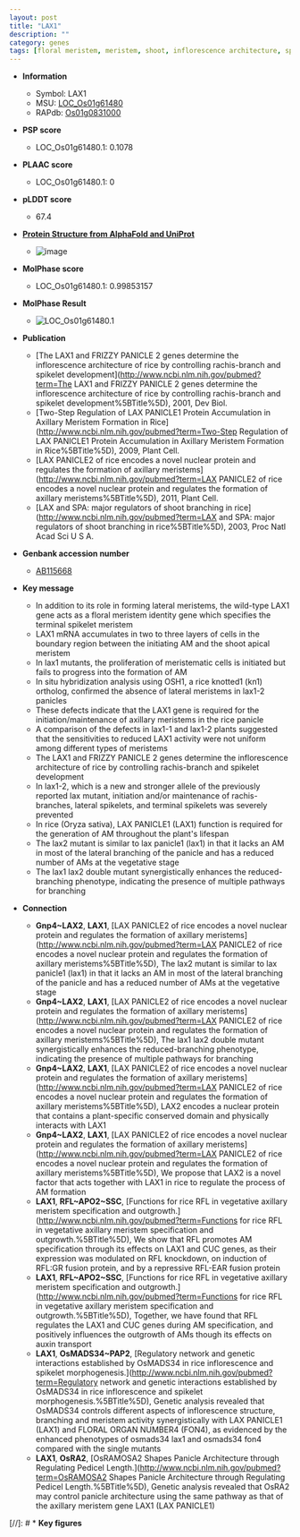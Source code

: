 ```yaml
---
layout: post
title: "LAX1"
description: ""
category: genes
tags: [floral meristem, meristem, shoot, inflorescence architecture, spikelet, panicle, shoot apical meristem, branching, axillary meristem, floral, spikelet meristem, architecture, vegetative, inflorescence]
---
```


* **Information**  
    + Symbol: LAX1  
    + MSU: [LOC_Os01g61480](http://rice.plantbiology.msu.edu/cgi-bin/ORF_infopage.cgi?orf=LOC_Os01g61480)  
    + RAPdb: [Os01g0831000](http://rapdb.dna.affrc.go.jp/viewer/gbrowse_details/irgsp1?name=Os01g0831000)  

* **PSP score**  
    + LOC_Os01g61480.1: 0.1078 

* **PLAAC score**  
    + LOC_Os01g61480.1: 0 

* **pLDDT score**
    + 67.4

* **[Protein Structure from AlphaFold and UniProt](https://www.uniprot.org/uniprotkb/Q7XAQ6/entry#structure)**
    + ![image](https://ricepsp.github.io/images/Q7/AF-Q7XAQ6-F1.png)

* **MolPhase score**
    + LOC_Os01g61480.1: 0.99853157

* **MolPhase Result**
    + ![LOC_Os01g61480.1](https://304243504.github.io/Pictures/LOC_Os01g/LOC_Os01g61480.1.png)

* **Publication**  
    + [The LAX1 and FRIZZY PANICLE 2 genes determine the inflorescence architecture of rice by controlling rachis-branch and spikelet development](http://www.ncbi.nlm.nih.gov/pubmed?term=The LAX1 and FRIZZY PANICLE 2 genes determine the inflorescence architecture of rice by controlling rachis-branch and spikelet development%5BTitle%5D), 2001, Dev Biol.
    + [Two-Step Regulation of LAX PANICLE1 Protein Accumulation in Axillary Meristem Formation in Rice](http://www.ncbi.nlm.nih.gov/pubmed?term=Two-Step Regulation of LAX PANICLE1 Protein Accumulation in Axillary Meristem Formation in Rice%5BTitle%5D), 2009, Plant Cell.
    + [LAX PANICLE2 of rice encodes a novel nuclear protein and regulates the formation of axillary meristems](http://www.ncbi.nlm.nih.gov/pubmed?term=LAX PANICLE2 of rice encodes a novel nuclear protein and regulates the formation of axillary meristems%5BTitle%5D), 2011, Plant Cell.
    + [LAX and SPA: major regulators of shoot branching in rice](http://www.ncbi.nlm.nih.gov/pubmed?term=LAX and SPA: major regulators of shoot branching in rice%5BTitle%5D), 2003, Proc Natl Acad Sci U S A.

* **Genbank accession number**  
    + [AB115668](http://www.ncbi.nlm.nih.gov/nuccore/AB115668)

* **Key message**  
    + In addition to its role in forming lateral meristems, the wild-type LAX1 gene acts as a floral meristem identity gene which specifies the terminal spikelet meristem
    + LAX1 mRNA accumulates in two to three layers of cells in the boundary region between the initiating AM and the shoot apical meristem
    + In lax1 mutants, the proliferation of meristematic cells is initiated but fails to progress into the formation of AM
    + In situ hybridization analysis using OSH1, a rice knotted1 (kn1) ortholog, confirmed the absence of lateral meristems in lax1-2 panicles
    + These defects indicate that the LAX1 gene is required for the initiation/maintenance of axillary meristems in the rice panicle
    + A comparison of the defects in lax1-1 and lax1-2 plants suggested that the sensitivities to reduced LAX1 activity were not uniform among different types of meristems
    + The LAX1 and FRIZZY PANICLE 2 genes determine the inflorescence architecture of rice by controlling rachis-branch and spikelet development
    + In lax1-2, which is a new and stronger allele of the previously reported lax mutant, initiation and/or maintenance of rachis-branches, lateral spikelets, and terminal spikelets was severely prevented
    + In rice (Oryza sativa), LAX PANICLE1 (LAX1) function is required for the generation of AM throughout the plant's lifespan
    + The lax2 mutant is similar to lax panicle1 (lax1) in that it lacks an AM in most of the lateral branching of the panicle and has a reduced number of AMs at the vegetative stage
    + The lax1 lax2 double mutant synergistically enhances the reduced-branching phenotype, indicating the presence of multiple pathways for branching

* **Connection**  
    + __Gnp4~LAX2__, __LAX1__, [LAX PANICLE2 of rice encodes a novel nuclear protein and regulates the formation of axillary meristems](http://www.ncbi.nlm.nih.gov/pubmed?term=LAX PANICLE2 of rice encodes a novel nuclear protein and regulates the formation of axillary meristems%5BTitle%5D), The lax2 mutant is similar to lax panicle1 (lax1) in that it lacks an AM in most of the lateral branching of the panicle and has a reduced number of AMs at the vegetative stage
    + __Gnp4~LAX2__, __LAX1__, [LAX PANICLE2 of rice encodes a novel nuclear protein and regulates the formation of axillary meristems](http://www.ncbi.nlm.nih.gov/pubmed?term=LAX PANICLE2 of rice encodes a novel nuclear protein and regulates the formation of axillary meristems%5BTitle%5D), The lax1 lax2 double mutant synergistically enhances the reduced-branching phenotype, indicating the presence of multiple pathways for branching
    + __Gnp4~LAX2__, __LAX1__, [LAX PANICLE2 of rice encodes a novel nuclear protein and regulates the formation of axillary meristems](http://www.ncbi.nlm.nih.gov/pubmed?term=LAX PANICLE2 of rice encodes a novel nuclear protein and regulates the formation of axillary meristems%5BTitle%5D), LAX2 encodes a nuclear protein that contains a plant-specific conserved domain and physically interacts with LAX1
    + __Gnp4~LAX2__, __LAX1__, [LAX PANICLE2 of rice encodes a novel nuclear protein and regulates the formation of axillary meristems](http://www.ncbi.nlm.nih.gov/pubmed?term=LAX PANICLE2 of rice encodes a novel nuclear protein and regulates the formation of axillary meristems%5BTitle%5D), We propose that LAX2 is a novel factor that acts together with LAX1 in rice to regulate the process of AM formation
    + __LAX1__, __RFL~APO2~SSC__, [Functions for rice RFL in vegetative axillary meristem specification and outgrowth.](http://www.ncbi.nlm.nih.gov/pubmed?term=Functions for rice RFL in vegetative axillary meristem specification and outgrowth.%5BTitle%5D), We show that RFL promotes AM specification through its effects on LAX1 and CUC genes, as their expression was modulated on RFL knockdown, on induction of RFL:GR fusion protein, and by a repressive RFL-EAR fusion protein
    + __LAX1__, __RFL~APO2~SSC__, [Functions for rice RFL in vegetative axillary meristem specification and outgrowth.](http://www.ncbi.nlm.nih.gov/pubmed?term=Functions for rice RFL in vegetative axillary meristem specification and outgrowth.%5BTitle%5D), Together, we have found that RFL regulates the LAX1 and CUC genes during AM specification, and positively influences the outgrowth of AMs though its effects on auxin transport
    + __LAX1__, __OsMADS34~PAP2__, [Regulatory network and genetic interactions established by OsMADS34 in rice inflorescence and spikelet morphogenesis.](http://www.ncbi.nlm.nih.gov/pubmed?term=Regulatory network and genetic interactions established by OsMADS34 in rice inflorescence and spikelet morphogenesis.%5BTitle%5D),  Genetic analysis revealed that OsMADS34 controls different aspects of inflorescence structure, branching and meristem activity synergistically with LAX PANICLE1 (LAX1) and FLORAL ORGAN NUMBER4 (FON4), as evidenced by the enhanced phenotypes of osmads34 lax1 and osmads34 fon4 compared with the single mutants
    + __LAX1__, __OsRA2__, [OsRAMOSA2 Shapes Panicle Architecture through Regulating Pedicel Length.](http://www.ncbi.nlm.nih.gov/pubmed?term=OsRAMOSA2 Shapes Panicle Architecture through Regulating Pedicel Length.%5BTitle%5D),  Genetic analysis revealed that OsRA2 may control panicle architecture using the same pathway as that of the axillary meristem gene LAX1 (LAX PANICLE1)

[//]: # * **Key figures**  


